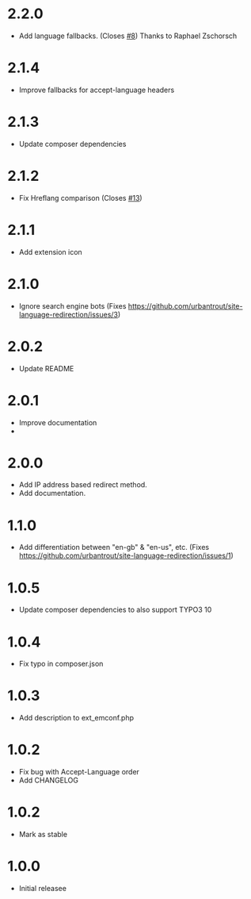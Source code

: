 # 2.2.0

- Add language fallbacks. (Closes [#8](https://github.com/urbantrout/site-language-redirection/issues/8)) Thanks to Raphael Zschorsch

# 2.1.4

- Improve fallbacks for accept-language headers

# 2.1.3

- Update composer dependencies

# 2.1.2

- Fix Hreflang comparison (Closes [#13](https://github.com/urbantrout/site-language-redirection/issues/13))

# 2.1.1

- Add extension icon

# 2.1.0

- Ignore search engine bots (Fixes https://github.com/urbantrout/site-language-redirection/issues/3)

# 2.0.2

- Update README

# 2.0.1

- Improve documentation
- 
# 2.0.0

- Add IP address based redirect method.
- Add documentation.

# 1.1.0

- Add differentiation between "en-gb" & "en-us", etc. (Fixes https://github.com/urbantrout/site-language-redirection/issues/1)

# 1.0.5

- Update composer dependencies to also support TYPO3 10

# 1.0.4

- Fix typo in composer.json

# 1.0.3

- Add description to ext_emconf.php

# 1.0.2

- Fix bug with Accept-Language order
- Add CHANGELOG

# 1.0.2

- Mark as stable

# 1.0.0

- Initial releasee
